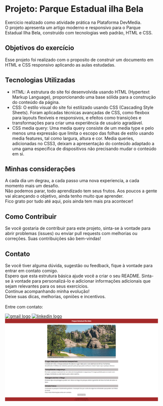 <h1>Projeto: Parque Estadual ilha Bela</h1>
<p>Exercicio realizado como atividade prática na Plataforma DevMedia.<br>O projeto apresenta um artigo moderno e responsivo para o Parque Estadual Ilha Bela, construído com tecnologias web padrão, HTML e CSS.</p>

<h2>Objetivos do exercício</h2>
<p>Esse projeto foi realizado com o proposito de construir um documento em HTML e CSS responsivo aplicando as aulas estudadas.</p>

<h2>Tecnologias Utilizadas</h2>
<ul>
  <li>HTML: A estrutura do site foi desenvolvida usando HTML (Hypertext Markup Language), proporcionando uma base sólida para a construção do conteúdo da página.</li>
  <li>CSS: O estilo visual do site foi estilizado usando CSS (Cascading Style Sheets). Foram aplicadas técnicas avançadas de CSS, como flexbox para layouts flexíveis e responsivos, e efeitos como transições e transformações para criar uma experiência de usuário agradável.</li>
  <li>CSS media query: Uma media query consiste de um media type e pelo menos uma expressão que limita o escopo das folhas de estilo usando media features, tal como largura, altura e cor. Media queries, adicionadas no CSS3, deixam a apresentação do conteúdo adaptado a uma gama especifica de dispositivos não precisando mudar o conteúdo em si.</li>
</ul>

<h2>Minhas considerações</h2>
<p>A cada dia um degrau, a cada passo uma nova experiencia, a cada momento mais um desafio.<br>
Não podemos parar, todo aprendizado tem seus frutos.
Aos poucos a gente vai alcançando o objetivo, ainda tenho muito que aprender.<br>
Fico grato por tudo até aqui, pois ainda tem mais pra acontecer!</p>

<h2>Como Contribuir</h2>
<p>Se você gostaria de contribuir para este projeto, sinta-se à vontade para abrir problemas (issues) ou enviar pull requests com melhorias ou correções. Suas contribuições são bem-vindas!</p>


<h2>Contato</h2>
<p>Se você tiver alguma dúvida, sugestão ou feedback, fique à vontade para entrar em contato comigo.
<br>
Espero que esta estrutura básica ajude você a criar o seu README. Sinta-se à vontade para personalizá-lo e adicionar informações adicionais que sejam relevantes para os seus exercícios.<br>
Continue acompanhando minha evolução!<br>
Deixe suas dicas, melhorias, opniões e incentivos.<br>
<br>
Entre com contato:<br></p>
<a href="mailto:adrianomatilde@gmail.com" target="blank"><img src="https://img.shields.io/static/v1?message=Gmail&logo=gmail&label=&color=D14836&logoColor=white&labelColor=&style=for-the-badge" height="35" alt="gmail logo"></a>
<a href="https://www.linkedin.com/in/adrianomsj/" target="blank">
  <img src="https://img.shields.io/static/v1?message=LinkedIn&logo=linkedin&label=&color=0077B5&logoColor=white&labelColor=&style=for-the-badge" height="35" alt="linkedin logo"/>
</a>

<img src="Pagina-parque-estadual-ilha-bela.png"/>